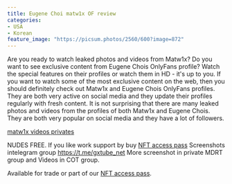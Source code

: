 ```yaml
---
title: Eugene Choi matw1x OF review
categories:
- USA
- Korean
feature_image: "https://picsum.photos/2560/600?image=872"
---
```


Are you ready to watch leaked photos and videos from Matw1x? Do you want to see exclusive content from Eugene Chois OnlyFans profile? Watch the special features on their profiles or watch them in HD - it's up to you. If you want to watch some of the most exclusive content on the web, then you should definitely check out Matw1x and Eugene Chois OnlyFans profiles. They are both very active on social media and they update their profiles regularly with fresh content. It is not surprising that there are many leaked photos and videos from the profiles of both Matw1x and Eugene Chois. They are both very popular on social media and they have a lot of followers.

<!-- more -->
[matw1x videos privates](https://shoppy.gg/product/s9TLYk8)



NUDES FREE. If you like work support by buy [NFT access pass](https://opensea.io/collection/thevinylshacktastycollection?search%5BsortAscending%5D=true&search%5BsortBy%5D=PRICE&search%5Btoggles%5D%5B0%5D=BUY_NOW)
Screenshots intelegram group https://t.me/gxtube_net More screenshot in private MDRT group and Videos in COT group.

Available for trade or part of our [NFT access pass](https://opensea.io/collection/thevinylshacktastycollection?search%5BsortAscending%5D=true&search%5BsortBy%5D=PRICE&search%5Btoggles%5D%5B0%5D=BUY_NOW). 

